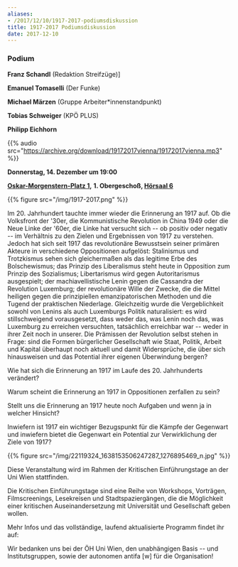 ```yaml
---
aliases:
- /2017/12/10/1917-2017-podiumsdiskussion
title: 1917-2017 Podiumsdiskussion
date: 2017-12-10
---
```


### Podium

**Franz Schandl** (Redaktion Streifzüge)]

**Emanuel Tomaselli** (Der Funke)

**Michael Märzen** (Gruppe Arbeiter*innenstandpunkt)

**Tobias Schweiger** (KPÖ PLUS)

**Philipp Eichhorn**

{{% audio src="https://archive.org/download/19172017vienna/19172017vienna.mp3" %}}

**Donnerstag, 14. Dezember um 19:00**

**[Oskar-Morgenstern-Platz 1](https://goo.gl/maps/BGv46iafxy52),** **1. Obergeschoß, [Hörsaal 6](https://event.univie.ac.at/raummanagement/raummanagement/standorte-plaene-fotos/oskar-morgenstern-platz-1/1-obergeschoss/omp-1og-hs-6/)**

{{% figure src="/img/1917-2017.png" %}}

Im 20. Jahrhundert tauchte immer wieder die Erinnerung an 1917 auf. Ob die Volksfront der '30er, die Kommunistische Revolution in China 1949 oder die Neue Linke der '60er, die Linke hat versucht sich -- ob positiv oder negativ -- im Verhältnis zu den Zielen und Ergebnissen von 1917 zu verstehen. Jedoch hat sich seit 1917 das revolutionäre Bewusstsein seiner primären Akteure in verschiedene Oppositionen aufgelöst: Stalinismus und Trotzkismus sehen sich gleichermaßen als das legitime Erbe des Bolschewismus; das Prinzip des Liberalismus steht heute in Opposition zum Prinzip des Sozialismus; Libertarismus wird gegen Autoritarismus ausgespielt; der machiavellistische Lenin gegen die Cassandra der Revolution Luxemburg; der revolutionäre Wille der Zwecke, die die Mittel heiligen gegen die prinzipiellen emanzipatorischen Methoden und die Tugend der praktischen Niederlage. Gleichzeitig wurde die Vergeblichkeit sowohl von Lenins als auch Luxemburgs Politik naturalisiert: es wird stillschweigend vorausgesetzt, dass weder das, was Lenin noch das, was Luxemburg zu erreichen versuchten, tatsächlich erreichbar war -- weder in ihrer Zeit noch in unserer. Die Prämissen der Revolution selbst stehen in Frage: sind die Formen bürgerlicher Gesellschaft wie Staat, Politik, Arbeit und Kapital überhaupt noch aktuell und damit Widersprüche, die über sich hinausweisen und das Potential ihrer eigenen Überwindung bergen?

Wie hat sich die Erinnerung an 1917 im Laufe des 20. Jahrhunderts verändert?

Warum scheint die Erinnerung an 1917 in Oppositionen zerfallen zu sein?

Stellt uns die Erinnerung an 1917 heute noch Aufgaben und wenn ja in welcher Hinsicht?

Inwiefern ist 1917 ein wichtiger Bezugspunkt für die Kämpfe der Gegenwart und inwiefern bietet die Gegenwart ein Potential zur Verwirklichung der Ziele von 1917?


{{% figure src="/img/22119324_1638153506247287_1276895469_n.jpg" %}}

Diese Veranstaltung wird im Rahmen der Kritischen Einführungstage an der Uni Wien stattfinden.

Die Kritischen Einführungstage sind eine Reihe von Workshops, Vorträgen, Filmscreenings, Lesekreisen und Stadtspaziergängen, die die Möglichkeit einer kritischen Auseinandersetzung mit Universität und Gesellschaft geben wollen.

Mehr Infos und das vollständige, laufend aktualisierte Programm findet ihr auf:

Wir bedanken uns bei der ÖH Uni Wien, den unabhängigen Basis -- und Institutsgruppen, sowie der autonomen antifa [w] für die Organisation!
